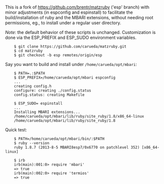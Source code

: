 This is a fork of https://github.com/brentr/matzruby ('esp' branch) with minor
adjustments (in espconfig and espinstall) to facilitate the build/installation
of ruby and the MBARI extensions, without needing root permissions, eg., to
install under a regular user directory.

*Note*: the default behavior of these scripts is unchanged. Customization is
done via the ESP_PREFIX and ESP_SUDO environment variables.

```shell
    $ git clone https://github.com/carueda/matzruby.git
    $ cd matzruby
    $ git checkout -b esp remotes/origin/esp
```

Say you want to build and install under `/home/carueda/opt/mbari`:

```shell
    $ PATH=.:$PATH
    $ ESP_PREFIX=/home/carueda/opt/mbari espconfig
    ...
    creating config.h
    configure: creating ./config.status
    config.status: creating Makefile

    $ ESP_SUDO= espinstall
    ...
    Installing MBARI extensions...
    /home/carueda/opt/mbari/lib/ruby/site_ruby/1.8/x86_64-linux
    /home/carueda/opt/mbari/lib/ruby/site_ruby/1.8
```

Quick test:

```shell
    $ PATH=/home/carueda/opt/mbari/bin/:$PATH
    $ ruby --version
    ruby 1.8.7 (2013-8-5 MBARI8esp7/0x6770 on patchlevel 352) [x86_64-linux]

    $ irb
    irb(main):001:0> require 'mbari'
    => true
    irb(main):002:0> require 'termios'
    => true
```
